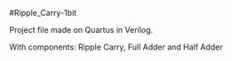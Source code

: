 #Ripple_Carry-1bit

Project file made on Quartus in Verilog. 

With components: Ripple Carry, Full Adder and Half Adder
